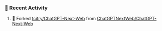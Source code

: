 ### 🚀 Recent Activity

<!--RECENT_ACTIVITY:start-->
1. 🔱 Forked [tcitry/ChatGPT-Next-Web](https://github.com/tcitry/ChatGPT-Next-Web) from [ChatGPTNextWeb/ChatGPT-Next-Web](https://github.com/ChatGPTNextWeb/ChatGPT-Next-Web)<br>
<!--RECENT_ACTIVITY:end-->
